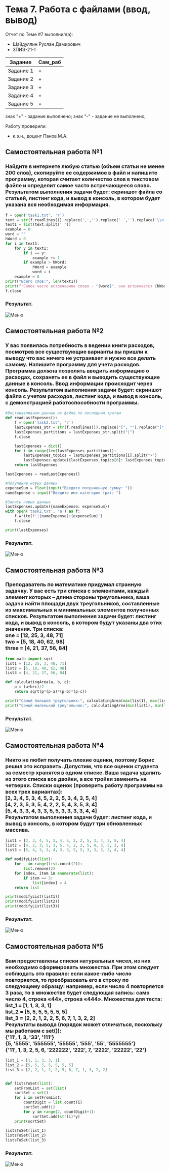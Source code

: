 # Тема 7. Работа с файлами (ввод, вывод)
Отчет по Теме #7 выполнил(а):
- Шайдуллин Руслан Дамирович
- ЗПИЭ-21-1

| Задание | Сам_раб |
| ------  | ------ |
| Задание 1 | + |
| Задание 2 | + |
| Задание 3 | + |
| Задание 4 | + |
| Задание 5 | + |

знак "+" - задание выполнено; знак "-" - задание не выполнено;

Работу проверили:
- к.э.н., доцент Панов М.А.

## Самостоятельная работа №1
### Найдите в интернете любую статью (объем статьи не менее 200 слов), скопируйте ее содержимое в файл и напишите программу, которая считает количество слов в текстовом файле и определит самое часто встречающееся слово. Результатом выполнения задачи будет: скриншот файла со статьей, листинг кода, и вывод в консоль, в котором будет указана вся необходимая информация.

```python
f = open('task1.txt', 'r')
text = str(f.readlines()).replace(',','').replace('.','').replace('\\n','').replace("'",'').lower()
text1 = list(text.split(' '))
example = 0
word = ""
hWord = 0
for i in text1:
    for y in text1:
        if i == y:
            example += 1
        if example > hWord:
            hWord = example
            word = i
    example = 0
print("Всего слов:", len(text1))
print(f'Самое часто встречаемое слово - "{word}", оно встречается {hWord} раз')
f.close
```
### Результат.
![Меню](https://github.com/stratch1989/ProgramEngineering/blob/Theme_7/img/task1.png)

## Самостоятельная работа №2
### У вас появилась потребность в ведении книги расходов, посмотрев все существующие варианты вы пришли к выводу что вас ничего не устраивает и нужно все делать самому. Напишите программу для учета расходов. Программа должна позволять вводить информацию о расходах, сохранять ее в файл и выводить существующие данные в консоль. Ввод информации происходит через консоль. Результатом выполнения задачи будет: скриншот файла с учетом расходов, листинг кода, и вывод в консоль, с демонстрацией работоспособности программы.

```python
#Востанавливаем данные из файла по последним тратам
def readLastExpenses():
    f = open('task2.txt', 'r')
    lastExpenses_str = str(f.readlines()).replace("[", "").replace("]", "").replace("'", "")
    lastExpenses_partitions = lastExpenses_str.split("|")
    f.close

    lastExpenses = dict()
    for i in range(len(lastExpenses_partitions)):
        lastExpenses_topics = lastExpenses_partitions[i].split("+")
        lastExpenses.update({lastExpenses_topics[0]: lastExpenses_topics[1]})
    return lastExpenses

lastExpenses = readLastExpenses()

#Получение новых данных
expenseSum = float(input("Введите потраченную сумму: "))
nameExpense = input("Введите имя категории трат: ")

#Запись новых данных
lastExpenses.update({nameExpense: expenseSum})
with open('task2.txt', 'a') as f:
    f.write(f'|{nameExpense}+{expenseSum}')
    f.close

print(lastExpenses)
```
### Результат.
![Меню](https://github.com/stratch1989/ProgramEngineering/blob/Theme_7/img/task2.png)

## Самостоятельная работа №3
### Преподаватель по математике придумал странную задачку. У вас есть три списка с элементами, каждый элемент которых – длина стороны треугольника, ваша задача найти площади двух треугольников, составленные из максимальных и минимальных элементов полученных списков. Результатом выполнения задачи будет: листинг кода, и вывод в консоль, в котором будут указаны два этих значения. Три списка:<br>one = [12, 25, 3, 48, 71]<br>two = [5, 18, 40, 62, 98]<br>three = [4, 21, 37, 56, 84]

```python
from math import sqrt 
list1 = [12, 25, 3, 48, 71]
list2 = [5, 18, 40, 62, 98]
list3 = [4, 21, 37, 56, 84]

def calculatingArea(a, b, c):
    p = (a+b+c)/2
    return sqrt(p*(p-a)*(p-b)*(p-c))

print("Самый большой треугольник:", calculatingArea(max(list1), max(list2), max(list3)))
print("Самый маленький треугольник:", calculatingArea(min(list1), min(list2), min(list3)))
```
### Результат.
![Меню](https://github.com/stratch1989/ProgramEngineering/blob/Theme_5/img/task3.png)
  
## Самостоятельная работа №4
### Никто не любит получать плохие оценки, поэтому Борис решил это исправить. Допустим, что все оценки студента за семестр хранятся в одном списке. Ваша задача удалить из этого списка все двойки, а все тройки заменить на четверки. Списки оценок (проверить работу программы на всех трех вариантах):<br>[2, 3, 4, 5, 3, 4, 5, 2, 2, 5, 3, 4, 3, 5, 4]<br>[4, 2, 3, 5, 3, 5, 4, 2, 2, 5, 4, 3, 5, 3, 4]<br>[5, 4, 3, 3, 4, 3, 3, 5, 5, 3, 3, 3, 3, 4, 4]<br>Результатом выполнения задачи будет: листинг кода, и вывод в консоль, в котором будут три обновленных массива.

```python
list1 = [2, 3, 4, 5, 3, 4, 5, 2, 2, 5, 3, 4, 3, 5, 4]
list2 = [4, 2, 3, 5, 3, 5, 4, 2, 2, 5, 4, 3, 5, 3, 4]
list3 = [5, 4, 3, 3, 4, 3, 3, 5, 5, 3, 3, 3, 3, 4, 4]

def modifyList(list):
    for _ in range(list.count(2)):
        list.remove(2)
    for index, item in enumerate(list):
        if item == 3:
            list[index] = 4
    return list

print(modifyList(list1))
print(modifyList(list2))
print(modifyList(list3))
```
### Результат.
![Меню](https://github.com/stratch1989/ProgramEngineering/blob/Theme_5/img/task4.png)

## Самостоятельная работа №5
### Вам предоставлены списки натуральных чисел, из них необходимо сформировать множества. При этом следует соблюдать это правило: если какое-либо число повторяется, то преобразовать его в строку по следующему образцу: например, если число 4 повторяется 3 раза, то в множестве будет следующая запись: само число 4, строка «44», строка «444». Множества для теста:<br>list_1 = [1, 1, 3, 3, 1]<br>list_2 = [5, 5, 5, 5, 5, 5, 5]<br>list_3 = [2, 2, 1, 2, 2, 5, 6, 7, 1, 3, 2, 2]<br>Результаты вывода (порядок может отличаться, поскольку мы работаем с set()):<br>{'11', 1, 3, '33', '111'}<br>{5, '5555', '555555', '55555', '555', '55', '5555555'}<br>{'11', 1, 3, 2, 5, 6, '222222', '222', 7, '2222', '22222', '22'}

```python
list_1 = [1, 1, 3, 3, 1]
list_2 = [5, 5, 5, 5, 5, 5, 5]
list_3 = [2, 2, 1, 2, 2, 5, 6, 7, 1, 3, 2, 2]


def listsToSet(list):
    setFromList = set(list)
    sortSet = set()
    for i in setFromList:
        countDigit = list.count(i)
        sortSet.add(i)
        for y in range(2, countDigit+1):
            sortSet.add(str(i)*y)
    print(sortSet)
    
listsToSet(list_1)
listsToSet(list_2)
listsToSet(list_3)
```

### Результат.
![Меню](https://github.com/stratch1989/ProgramEngineering/blob/Theme_5/img/task5.png)